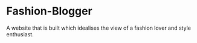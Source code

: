 # Fashion-Blogger
A website that is built which idealises the view of a fashion lover and style enthusiast.

